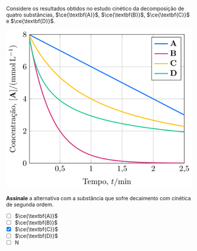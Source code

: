 Considere os resultados obtidos no estudo cinético da decomposição de quatro substâncias, $\ce{\textbf{A}}$, $\ce{\textbf{B}}$, $\ce{\textbf{C}}$ e $\ce{\textbf{D}}$.

![Gráfico](3D29-1P.svg)

**Assinale** a alternativa com a substância que sofre decaimento com cinética de segunda ordem.

- [ ] $\ce{\textbf{A}}$
- [ ] $\ce{\textbf{B}}$
- [x] $\ce{\textbf{C}}$
- [ ] $\ce{\textbf{D}}$
- [ ] N

